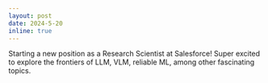 ```yaml
---
layout: post
date: 2024-5-20
inline: true
---
```


Starting a new position as a Research Scientist at Salesforce! Super excited to explore the frontiers of LLM, VLM, reliable ML, among other fascinating topics.
